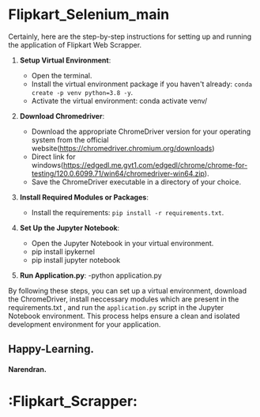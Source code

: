 # Flipkart_Selenium_main
Certainly, here are the step-by-step instructions for setting up and running the application of Flipkart Web Scrapper.

1. **Setup Virtual Environment**:
   - Open the terminal.
   - Install the virtual environment package if you haven't already: `conda create -p venv python=3.8 -y`.
   - Activate the virtual environment:
    conda activate venv/

2. **Download Chromedriver**:
   - Download the appropriate ChromeDriver version for your operating system from the official website(https://chromedriver.chromium.org/downloads)
   - Direct link for windows(https://edgedl.me.gvt1.com/edgedl/chrome/chrome-for-testing/120.0.6099.71/win64/chromedriver-win64.zip).
   - Save the ChromeDriver executable in a directory of your choice.

3. **Install Required Modules or Packages**:
   - Install the requirements: `pip install -r requirements.txt`.

4. **Set Up the Jupyter Notebook**:
   - Open the Jupyter Notebook in your virtual environment.
   - pip install ipykernel
   - pip install jupyter notebook

5. **Run Application.py**:
   -python application.py
 

By following these steps, you can set up a virtual environment, download the ChromeDriver, install neccessary modules which are present in the requirements.txt , and run the `application.py` script in the Jupyter Notebook environment. This process helps ensure a clean and isolated development environment for your application.

## Happy-Learning.

#### Narendran.
# :Flipkart_Scrapper: